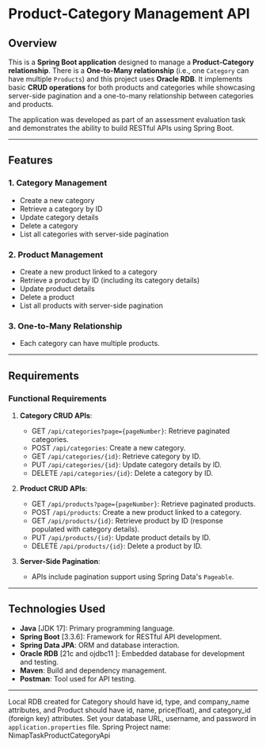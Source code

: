 # Product-Category Management API

## Overview

This is a **Spring Boot application** designed to manage a **Product-Category relationship**. There is a **One-to-Many relationship** (i.e., one `Category` can have multiple `Products`) and this
project uses **Oracle RDB**.
It implements basic **CRUD operations** for both products and categories while showcasing server-side pagination and a one-to-many relationship between categories and products. 


The application was developed as part of an assessment evaluation task and demonstrates the ability to build RESTful APIs using Spring Boot.  

---

## Features

### 1. **Category Management**
- Create a new category
- Retrieve a category by ID
- Update category details
- Delete a category
- List all categories with server-side pagination

### 2. **Product Management**
- Create a new product linked to a category
- Retrieve a product by ID (including its category details)
- Update product details
- Delete a product
- List all products with server-side pagination

### 3. **One-to-Many Relationship**
- Each category can have multiple products.

---

## Requirements

### Functional Requirements
1. **Category CRUD APIs**:
   - GET `/api/categories?page={pageNumber}`: Retrieve paginated categories.
   - POST `/api/categories`: Create a new category.
   - GET `/api/categories/{id}`: Retrieve category by ID.
   - PUT `/api/categories/{id}`: Update category details by ID.
   - DELETE `/api/categories/{id}`: Delete a category by ID.

2. **Product CRUD APIs**:
   - GET `/api/products?page={pageNumber}`: Retrieve paginated products.
   - POST `/api/products`: Create a new product linked to a category.
   - GET `/api/products/{id}`: Retrieve product by ID (response populated with category details).
   - PUT `/api/products/{id}`: Update product details by ID.
   - DELETE `/api/products/{id}`: Delete a product by ID.

3. **Server-Side Pagination**:
   - APIs include pagination support using Spring Data's `Pageable`.

---

## Technologies Used

- **Java** [JDK 17]: Primary programming language.
- **Spring Boot** [3.3.6]: Framework for RESTful API development.
- **Spring Data JPA**: ORM and database interaction.
- **Oracle RDB** [21c and ojdbc11 ]: Embedded database for development and testing.
- **Maven**: Build and dependency management.
- **Postman**: Tool used for API testing. 

---

Local RDB created for Category should have id, type, and company_name attributes, and Product should have id, name, price(float), and category_id (foreign key) attributes.
Set your database URL, username, and password in `application.properties` file.
Spring Project name: NimapTaskProductCategoryApi

